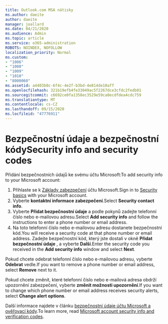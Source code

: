```yaml
---
title: Outlook.com MSA nátisky
ms.author: daeite
author: daeite
manager: joallard
ms.date: 04/21/2020
ms.audience: Admin
ms.topic: article
ms.service: o365-administration
ROBOTS: NOINDEX, NOFOLLOW
localization_priority: Normal
ms.custom:
- "1006"
- "1008"
- "1009"
- "1010"
- "8000060"
ms.assetid: a4403b0c-6f4c-4e2f-b3bd-4e814de10aff
ms.openlocfilehash: 321b19efb4fe33049ac5f2267dce3cfdc2fedb01
ms.sourcegitcommit: c6692ce0fa1358ec3529e59ca0ecdfdea4cdc759
ms.translationtype: MT
ms.contentlocale: cs-CZ
ms.lasthandoff: 09/15/2020
ms.locfileid: "47776911"
---
```

# <a name="security-info-and-security-codes"></a><span data-ttu-id="02082-102">Bezpečnostní údaje a bezpečnostní kódy</span><span class="sxs-lookup"><span data-stu-id="02082-102">Security info and security codes</span></span>

<span data-ttu-id="02082-103">Přidání bezpečnostních údajů ke svému účtu Microsoft:</span><span class="sxs-lookup"><span data-stu-id="02082-103">To add security info to your Microsoft account:</span></span>

1. <span data-ttu-id="02082-104">Přihlaste se k [Základy zabezpečení](https://account.microsoft.com/security) účtu Microsoft.</span><span class="sxs-lookup"><span data-stu-id="02082-104">Sign in to [Security basics](https://account.microsoft.com/security) with your Microsoft account.</span></span>
1. <span data-ttu-id="02082-105">Vyberte **kontaktní informace zabezpečení**.</span><span class="sxs-lookup"><span data-stu-id="02082-105">Select **Security contact info**.</span></span>
1. <span data-ttu-id="02082-106">Vyberte **Přidat bezpečnostní údaje** a podle pokynů zadejte telefonní číslo nebo e-mailovou adresu.</span><span class="sxs-lookup"><span data-stu-id="02082-106">Select **Add security info** and follow the instructions to enter a phone number or email address.</span></span>
1. <span data-ttu-id="02082-107">Na toto telefonní číslo nebo e-mailovou adresu dostanete bezpečnostní kód.</span><span class="sxs-lookup"><span data-stu-id="02082-107">You will receive a security code at that phone number or email address.</span></span> <span data-ttu-id="02082-108">Zadejte bezpečnostní kód, který jste dostali v okně **Přidat bezpečnostní údaje** , a vyberte **Další**.</span><span class="sxs-lookup"><span data-stu-id="02082-108">Enter the security code you received in the **Add security info** window and select **Next**.</span></span>

<span data-ttu-id="02082-109">Pokud chcete odebrat telefonní číslo nebo e-mailovou adresu, vyberte **Odebrat** vedle.</span><span class="sxs-lookup"><span data-stu-id="02082-109">If you want to remove a phone number or email address, select **Remove** next to it.</span></span>

<span data-ttu-id="02082-110">Pokud chcete změnit, které telefonní číslo nebo e-mailová adresa obdrží upozornění zabezpečení, vyberte **změnit možnosti upozornění**.</span><span class="sxs-lookup"><span data-stu-id="02082-110">If you want to change which phone number or email address receives security alerts, select **Change alert options**.</span></span>

<span data-ttu-id="02082-111">Další informace najdete v článku [bezpečnostní údaje účtu Microsoft a ověřovací kódy](https://support.microsoft.com/help/12428/).</span><span class="sxs-lookup"><span data-stu-id="02082-111">To learn more, read [Microsoft account security info and verification codes](https://support.microsoft.com/help/12428/).</span></span>